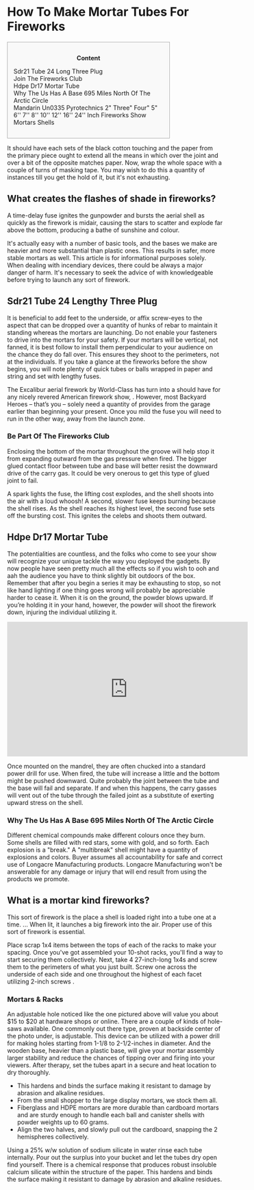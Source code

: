<h1>How To Make Mortar Tubes For Fireworks</h1>

<div id="toc" style="background: #f9f9f9;border: 1px solid #aaa;display: table;margin-bottom: 1em;padding: 1em;width: 350px;"><p class="toctitle" style="font-weight: 700;text-align: center;">Content</p><ul class="toc_list"><li><a href="#toc-0">Sdr21 Tube 24 Long Three Plug</a></li><li><a href="#toc-1">Join The Fireworks Club</a></li><li><a href="#toc-2">Hdpe Dr17 Mortar Tube</a></li><li><a href="#toc-3">Why The Us Has A Base 695 Miles North Of The Arctic Circle</a></li><li><a href="#toc-8">Mandarin Un0335 Pyrotechnics 2" Three" Four" 5" 6'' 7'' 8'' 10'' 12'' 16'' 24'' Inch Fireworks Show Mortars Shells</a></li></ul></div>
<p>It should have each sets of the black cotton touching and the paper from the primary piece ought to extend all the means in which over the joint and over a bit of the opposite matches paper. Now, wrap the whole space with a couple of turns of masking tape. You may wish to do this a quantity of instances till you get the hold of it, but it's not exhausting.</p>
<div itemScope itemProp="mainEntity" itemType="https://schema.org/Question">  <div itemProp="name"><h2>What creates the flashes of shade in fireworks?</h2></div>  <div itemScope itemProp="acceptedAnswer" itemType="https://schema.org/Answer">      <div itemProp="text"><p>A time-delay fuse ignites the gunpowder and bursts the aerial shell as quickly as the firework is midair, causing the stars to scatter and explode far above the bottom, producing a bathe of sunshine and colour.</p></div>  </div></div>
<p>It's actually easy with a number of basic tools, and the bases we make are heavier and more substantial than plastic ones. This results in safer, more stable mortars as well. This article is for informational purposes solely. When dealing with incendiary devices, there could be always a major danger of harm. It's necessary to seek the advice of with knowledgeable before trying to launch any sort of firework.</p>
<h2 id="toc-0">Sdr21 Tube 24 Lengthy Three Plug</h2>
<p>It is beneficial to add feet to the underside, or affix screw-eyes to the aspect that can be dropped over a quantity of hunks of rebar to maintain it standing whereas the mortars are launching. Do not enable your fasteners to drive into the mortars for your safety. If your mortars will be vertical, not fanned, it is best follow to install them perpendicular to your audience on the chance they do fall over. This ensures they shoot to the perimeters, not at the individuals. If you take a glance at the fireworks before the show begins, you will note plenty of quick tubes or balls wrapped in paper and string and set with lengthy fuses.</p>

<p>The Excalibur aerial firework by World-Class has turn into a should have for any nicely revered American firework show, . However, most Backyard Heroes – that’s you – solely need a quantity of provides from the garage earlier than beginning your present. Once you mild the fuse you will need to run in the other way, away from the launch zone.</p>
<h3 id="toc-1">Be Part Of The Fireworks Club</h3>
<p>Enclosing the bottom of the mortar throughout the groove will help stop it from expanding outward from the gas pressure when fired. The bigger glued contact floor between tube and base will better resist the downward drive of the carry gas. It could be very onerous to get this type of glued joint to fail.</p>

<p>A spark lights the fuse, the lifting cost explodes, and the shell shoots into the air with a loud whoosh! A second, slower fuse keeps burning because the shell rises. As the shell reaches its highest level, the second fuse sets off the bursting cost. This ignites the celebs and shoots them outward.</p>
<h2 id="toc-2">Hdpe Dr17 Mortar Tube</h2>
<p>The potentialities are countless, and the folks who come to see your show will recognize your unique tackle the way you deployed the gadgets. By now people have seen pretty much all the effects so if you wish to ooh and aah the audience you have to think slightly bit outdoors of the box. Remember that after you begin a series it may be exhausting to stop, so not like hand lighting if one thing goes wrong will probably be appreciable harder to cease it. When it is on the ground, the powder blows upward. If you’re holding it in your hand, however, the powder will shoot the firework down, injuring the individual utilizing it.</p>
<div style='text-align:center'><iframe width='562' height='314' src='https://www.youtube.com/embed/FaBPVnowm2o' frameborder='0' alt='how to make mortar tubes for fireworks' allowfullscreen></iframe></div>
<p>Once mounted on the mandrel, they are often chucked into a standard power drill for use. When fired, the tube will increase a little and the bottom might be pushed downward. Quite probably the joint between the tube and the base will fail and separate. If and when this happens, the carry gasses will vent out of the tube through the failed joint as a substitute of exerting upward stress on the shell.</p>
<h3 id="toc-3">Why The Us Has A Base 695 Miles North Of The Arctic Circle</h3>
<p>Different chemical compounds make different colours once they burn. Some shells are filled with red stars, some with gold, and so forth. Each explosion is a "break." A "multibreak" shell might have a quantity of explosions and colors. Buyer assumes all accountability for safe and correct use of Longacre Manufacturing products. Longacre Manufacturing won't be answerable for any damage or injury that will end result from using the products we promote.</p>
<div itemScope itemProp="mainEntity" itemType="https://schema.org/Question">  <div itemProp="name"><h2>What is a mortar kind fireworks?</h2></div>  <div itemScope itemProp="acceptedAnswer" itemType="https://schema.org/Answer">      <div itemProp="text"><p>This sort of firework is the place a shell is loaded right into a tube one at a time. ... When lit, it launches a big firework into the air. Proper use of this sort of firework is essential.</p></div>  </div></div>
<p>Place scrap 1x4 items between the tops of each of the racks to make your spacing. Once you've got assembled your 10-shot racks, you'll find a way to start securing them collectively. Next, take 4 27-inch-long 1x4s and screw them to the perimeters of what you just built. Screw one across the underside of each side and one throughout the highest of each facet utilizing 2-inch screws .</p>
<h3 id="toc-4">Mortars & Racks</h3>
<p>An adjustable hole noticed like the one pictured above will value you about $15 to $20 at hardware shops or online. There are a couple of kinds of hole-saws available. One commonly out there type, proven at backside center of the photo under, is adjustable. This device can be utilized with a power drill for making holes starting from 1-1/8 to 2-1/2-inches in diameter. And the wooden base, heavier than a plastic base, will give your mortar assembly larger stability and reduce the chances of tipping over and firing into your viewers. After therapy, set the tubes apart in a secure and heat location to dry thoroughly.</p>
<ul><li>This hardens and binds the surface making it resistant to damage by abrasion and alkaline residues.</li><li>From the small shopper to the large display mortars, we stock them all.</li><li>Fiberglass and HDPE mortars are more durable than cardboard mortars and are sturdy enough to handle each ball and canister shells with powder weights up to 60 grams.</li><li>Align the two halves, and slowly pull out the cardboard, snapping the 2 hemispheres collectively.</li></ul>
<p>Using a 25% w/w solution of sodium silicate in water rinse each tube internally. Pour out the surplus into your bucket and let the tubes dry open find yourself. There is a chemical response that produces robust insoluble calcium silicate within the structure of the paper. This hardens and binds the surface making it resistant to damage by abrasion and alkaline residues.</p>
